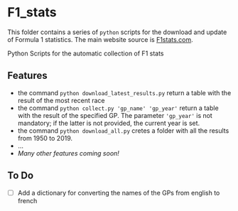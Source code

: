 # F1_stats
This folder contains a series of `python` scripts for the download and update of Formula 1 statistics. The main website source is [F1stats.com](https://www.statsf1.com).

Python Scripts for the automatic collection of F1 stats

## Features
- the command `python download_latest_results.py` return a table with the result of the most recent race 
- the command `python collect.py 'gp_name' 'gp_year'` return a table with the result of the specified GP. The parameter `'gp_year'` is not mandatory; if the latter is not provided, the current year is set.
- the command `python download_all.py` cretes a folder with all the results from 1950 to 2019.
- ...
- _Many other features coming soon!_

## To Do
- [ ] Add a dictionary for converting the names of the GPs from english to french
 
